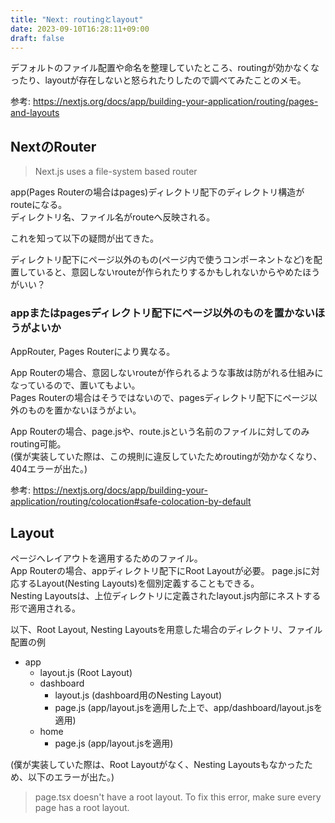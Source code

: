 ```yaml
---
title: "Next: routingとlayout"
date: 2023-09-10T16:28:11+09:00
draft: false
---
```


デフォルトのファイル配置や命名を整理していたところ、routingが効かなくなったり、layoutが存在しないと怒られたりしたので調べてみたことのメモ。

参考: https://nextjs.org/docs/app/building-your-application/routing/pages-and-layouts

## NextのRouter

> Next.js uses a file-system based router

app(Pages Routerの場合はpages)ディレクトリ配下のディレクトリ構造がrouteになる。  
ディレクトリ名、ファイル名がrouteへ反映される。

これを知って以下の疑問が出てきた。  

ディレクトリ配下にページ以外のもの(ページ内で使うコンポーネントなど)を配置していると、意図しないrouteが作られたりするかもしれないからやめたほうがいい？

### appまたはpagesディレクトリ配下にページ以外のものを置かないほうがよいか
AppRouter, Pages Routerにより異なる。

App Routerの場合、意図しないrouteが作られるような事故は防がれる仕組みになっているので、置いてもよい。  
Pages Routerの場合はそうではないので、pagesディレクトリ配下にページ以外のものを置かないほうがよい。  

App Routerの場合、page.jsや、route.jsという名前のファイルに対してのみrouting可能。  
(僕が実装していた際は、この規則に違反していたためroutingが効かなくなり、404エラーが出た。)

参考: https://nextjs.org/docs/app/building-your-application/routing/colocation#safe-colocation-by-default

## Layout

ページへレイアウトを適用するためのファイル。  
App Routerの場合、appディレクトリ配下にRoot Layoutが必要。
page.jsに対応するLayout(Nesting Layouts)を個別定義することもできる。  
Nesting Layoutsは、上位ディレクトリに定義されたlayout.js内部にネストする形で適用される。  

以下、Root Layout, Nesting Layoutsを用意した場合のディレクトリ、ファイル配置の例

- app
    - layout.js (Root Layout)
    - dashboard
        - layout.js (dashboard用のNesting Layout)
        - page.js (app/layout.jsを適用した上で、app/dashboard/layout.jsを適用)
    - home
        - page.js (app/layout.jsを適用)

(僕が実装していた際は、Root Layoutがなく、Nesting Layoutsもなかったため、以下のエラーが出た。)  
> page.tsx doesn't have a root layout. To fix this error, make sure every page has a root layout.
